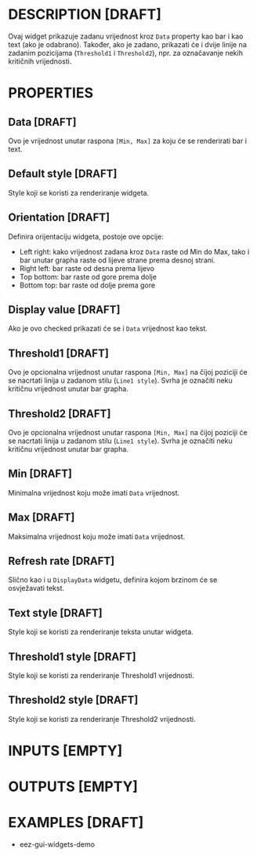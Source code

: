 # DESCRIPTION [DRAFT]

Ovaj widget prikazuje zadanu vrijednost kroz `Data` property kao bar i kao text (ako je odabrano). Također, ako je zadano, prikazati će i dvije linije na zadanim pozicijama (`Threshold1` i `Threshold2`), npr. za označavanje nekih kritičnih vrijednosti.

# PROPERTIES

## Data [DRAFT]

Ovo je vrijednost unutar raspona `[Min, Max]` za koju će se renderirati bar i text.

## Default style [DRAFT]

Style koji se koristi za renderiranje widgeta.

## Orientation [DRAFT]

Definira orijentaciju widgeta, postoje ove opcije:

-   Left right: kako vrijednost zadana kroz `Data` raste od Min do Max, tako i bar unutar grapha raste od lijeve strane prema desnoj strani.
-   Right left: bar raste od desna prema lijevo
-   Top bottom: bar raste od gore prema dolje
-   Bottom top: bar raste od dolje prema gore

## Display value [DRAFT]

Ako je ovo checked prikazati će se i `Data` vrijednost kao tekst.

## Threshold1 [DRAFT]

Ovo je opcionalna vrijednost unutar raspona `[Min, Max]` na čijoj poziciji će se nacrtati linija u zadanom stilu (`Line1 style`). Svrha je označiti neku kritičnu vrijednost unutar bar grapha.

## Threshold2 [DRAFT]

Ovo je opcionalna vrijednost unutar raspona `[Min, Max]` na čijoj poziciji će se nacrtati linija u zadanom stilu (`Line1 style`). Svrha je označiti neku kritičnu vrijednost unutar bar grapha.

## Min [DRAFT]

Minimalna vrijednost koju može imati `Data` vrijednost.

## Max [DRAFT]

Maksimalna vrijednost koju može imati `Data` vrijednost.

## Refresh rate [DRAFT]

Slično kao i u `DisplayData` widgetu, definira kojom brzinom će se osvježavati tekst.

## Text style [DRAFT]

Style koji se koristi za renderiranje teksta unutar widgeta.

## Threshold1 style [DRAFT]

Style koji se koristi za renderiranje Threshold1 vrijednosti.

## Threshold2 style [DRAFT]

Style koji se koristi za renderiranje Threshold2 vrijednosti.

# INPUTS [EMPTY]

# OUTPUTS [EMPTY]

# EXAMPLES [DRAFT]

-   eez-gui-widgets-demo
